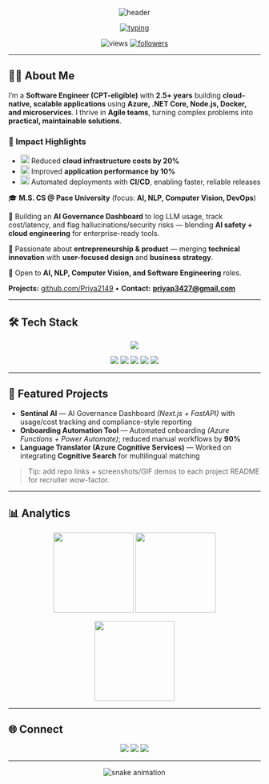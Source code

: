 <!-- Animated Banner -->
<p align="center">
  <img src="https://capsule-render.vercel.app/api?type=waving&height=220&color=0:0e75b6,100:512BD4&text=Hi%20there%2C%20I'm%20Priya!&fontColor=ffffff&fontAlign=50&fontAlignY=40&desc=AI%20%26%20Cloud%20Solutions%20Engineer&descAlign=50&descAlignY=60" alt="header"/>
</p>

<!-- Typing Title -->
<p align="center">
  <a href="https://github.com/Priya2149">
    <img src="https://readme-typing-svg.herokuapp.com?size=24&duration=3000&pause=600&color=0E75B6&center=true&vCenter=true&width=700&lines=Software+Engineer+(CPT-eligible);Azure+%7C+.NET+Core+%7C+Node.js+%7C+Docker+%7C+Microservices;Building+cloud-native%2C+scalable+systems;M.S.+CS+@+Pace+University+(AI%2C+NLP%2C+CV%2C+DevOps)" alt="typing"/>
  </a>
</p>

<p align="center">
  <img src="https://komarev.com/ghpvc/?username=Priya2149&label=Profile%20Views&color=0e75b6&style=flat" alt="views"/>
  <a href="https://github.com/Priya2149?tab=followers"><img src="https://img.shields.io/github/followers/Priya2149?label=Followers&style=social" alt="followers"/></a>
</p>

---

## 👩‍💻 About Me
I’m a **Software Engineer (CPT-eligible)** with **2.5+ years** building **cloud-native, scalable applications** using **Azure, .NET Core, Node.js, Docker, and microservices**. I thrive in **Agile teams**, turning complex problems into **practical, maintainable solutions**.

### 🌟 Impact Highlights
- <img src="https://img.icons8.com/color/48/rocket.png" width="18"/> Reduced **cloud infrastructure costs by 20%**
- <img src="https://img.icons8.com/color/48/speed.png" width="18"/> Improved **application performance by 10%**
- <img src="https://img.icons8.com/color/48/automation.png" width="18"/> Automated deployments with **CI/CD**, enabling faster, reliable releases

🎓 **M.S. CS @ Pace University** (focus: **AI, NLP, Computer Vision, DevOps**)

🚀 Building an **AI Governance Dashboard** to log LLM usage, track cost/latency, and flag hallucinations/security risks — blending **AI safety + cloud engineering** for enterprise-ready tools.

🌱 Passionate about **entrepreneurship & product** — merging **technical innovation** with **user-focused design** and **business strategy**.

🤝 Open to **AI, NLP, Computer Vision, and Software Engineering** roles.

**Projects:** [github.com/Priya2149](https://github.com/Priya2149) • **Contact:** **priyap3427@gmail.com**

---

## 🛠️ Tech Stack
<p align="center">
  <img src="https://skillicons.dev/icons?i=azure,dotnet,cs,python,js,ts,react,nextjs,nodejs,docker,git,postgresql,cosmosdb,postgres,elasticsearch" />
</p>

<p align="center">
  <img src="https://img.shields.io/badge/Azure%20Cognitive%20Services-0078D7?style=for-the-badge&logo=microsoft-azure&logoColor=white"/>
  <img src="https://img.shields.io/badge/Azure%20Functions-000000?style=for-the-badge&logo=azurefunctions&logoColor=white"/>
  <img src="https://img.shields.io/badge/Graph%20API-2F2F2F?style=for-the-badge&logo=microsoft&logoColor=white"/>
  <img src="https://img.shields.io/badge/Power%20Automate-0066FF?style=for-the-badge&logo=powerautomate&logoColor=white"/>
  <img src="https://img.shields.io/badge/CI%2FCD-Azure%20DevOps-0078D7?style=for-the-badge&logo=azuredevops&logoColor=white"/>
</p>

---

## 🚀 Featured Projects
- **Sentinal AI** — AI Governance Dashboard *(Next.js + FastAPI)* with usage/cost tracking and compliance-style reporting  
- **Onboarding Automation Tool** — Automated onboarding *(Azure Functions + Power Automate)*; reduced manual workflows by **90%**  
- **Language Translator (Azure Cognitive Services)** — Worked on integrating **Cognitive Search** for multilingual matching

> Tip: add repo links + screenshots/GIF demos to each project README for recruiter wow-factor.

---

## 📊 Analytics
<p align="center">
  <img src="https://github-readme-stats.vercel.app/api?username=Priya2149&show_icons=true&theme=radical" height="160"/>
  <img src="https://github-readme-streak-stats.herokuapp.com/?user=Priya2149&theme=radical" height="160"/>
</p>
<p align="center">
  <img src="https://github-readme-stats.vercel.app/api/top-langs/?username=Priya2149&layout=compact&theme=radical" height="160"/>
</p>

---

## 🌐 Connect
<p align="center">
  <a href="https://www.linkedin.com/in/prajapatipriya/"><img src="https://img.shields.io/badge/LinkedIn-0A66C2?style=for-the-badge&logo=linkedin&logoColor=white"/></a>
  <a href="mailto:priyap3427@gmail.com"><img src="https://img.shields.io/badge/Email-D14836?style=for-the-badge&logo=gmail&logoColor=white"/></a>
  <a href="https://github.com/Priya2149"><img src="https://img.shields.io/badge/GitHub-181717?style=for-the-badge&logo=github&logoColor=white"/></a>
</p>

---

<!-- Optional: Animated contribution snake (see instructions below) -->
<p align="center">
  <img src="https://raw.githubusercontent.com/Priya2149/Priya2149/output/snake.svg" alt="snake animation"/>
</p>
